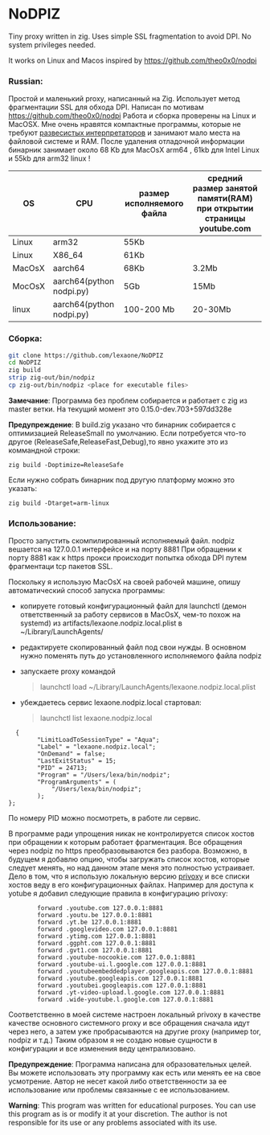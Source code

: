 # NoDPIZ
Tiny proxy written in zig. Uses simple SSL fragmentation to avoid DPI. 
No system privileges needed.

It works on Linux and Macos
inspired by https://github.com/theo0x0/nodpi

### Russian: 
Простой и маленький proxy, написанный на Zig. Использует метод фрагментации SSL для обхода
DPI.  Написан по мотивам https://github.com/theo0x0/nodpi
Работа и сборка проверены на Linux и MacOSX.
Мне очень нравятся компактные программы, которые не требуют [развесистых интерпретаторов](https://python.org) 
и занимают мало места на файловой системе и RAM. 
После удаления отладочной информации бинарник занимает около 68 Kb для MacOsX arm64 , 61kb для Intel Linux и 55kb  для arm32 linux !

|OS|CPU|размер исполняемого файла|средний размер занятой памяти(RAM) при открытии страницы youtube.com|
|-|-|-|-|
|Linux|arm32|55Kb||
|Linux|X86_64|61Kb||
|MacOsX|aarch64|68Kb|3.2Mb|
|MocOsX|aarch64(python nodpi.py)|5Gb|15Mb|
|linux|aarch64(python nodpi.py)|100-200 Mb|20-30Mb|

### Сборка: 

```bash
git clone https://github.com/lexaone/NoDPIZ
cd NoDPIZ
zig build 
strip zig-out/bin/nodpiz
cp zig-out/bin/nodpiz <place for executable files>
```

**Замечание**: Программа без проблем собирается и работает с zig из master ветки. На текущий момент это 0.15.0-dev.703+597dd328e

**Предупреждение**: В build.zig указано что бинарник собирается с оптимизацией ReleaseSmall по умолчанию.
Если потребуется что-то другое (ReleaseSafe,ReleaseFast,Debug),то явно укажите это из коммандной строки:
```
zig build -Doptimize=ReleaseSafe
```

Если нужно собрать бинарник под другую платформу можно это указать:
```
zig build -Dtarget=arm-linux
```

### Использование:
Просто запустить скомпилированный исполняемый файл. nodpiz вешается на 127.0.0.1 интерфейсе и на порту 8881
При обращении к порту 8881 как к https прокси происходит попытка обхода DPI путем фрагментаци tcp пакетов SSL.

Поскольку я использую MacOsX на своей рабочей машине, опишу автоматический способ запуска программы:
- копируете готовый конфигурационный файл для launchctl (демон ответственный за работу сервисов в MacOsX, 
  чем-то похож на systemd) из artifacts/lexaone.nodpiz.local.plist в ~/Library/LaunchAgents/
- редактируете скопированный файл под свои нужды. В основном нужно поменять путь до установленного исполняемого файла nodpiz
- запускаете proxy командой 
  
  > launchctl load ~/Library/LaunchAgents/lexaone.nodpiz.local.plist
 
- убеждаетесь сервис lexaone.nodpiz.local стартовал:

  >launchctl list lexaone.nodpiz.local

```
  {
        "LimitLoadToSessionType" = "Aqua";
        "Label" = "lexaone.nodpiz.local";
        "OnDemand" = false;
        "LastExitStatus" = 15;
        "PID" = 24713;
        "Program" = "/Users/lexa/bin/nodpiz";
        "ProgramArguments" = (
            "/Users/lexa/bin/nodpiz";
        );
};
```

По номеру PID можно посмотреть, в работе ли сервис.

В программе ради упрощения никак не контролируется список хостов при обращении к которым работает фрагментация.
Все обращения через nodpiz по https преобразовываются без разбора.
Возможно, в будущем я добавлю опцию, чтобы загружать список хостов, которые следует менять, но над данном этапе меня это полностью устраивает.
Дело в том, что я использую локальную версию [privoxy](https://www.privoxy.org/) и все списки хостов веду в его конфигурационных файлах.
Например для доступа к yotube я добавил следующие правила в конфигурацию privoxy:
```
        forward .youtube.com 127.0.0.1:8881
        forward .youtu.be 127.0.0.1:8881
        forward .yt.be 127.0.0.1:8881
        forward .googlevideo.com 127.0.0.1:8881
        forward .ytimg.com 127.0.0.1:8881
        forward .ggpht.com 127.0.0.1:8881
        forward .gvt1.com 127.0.0.1:8881
        forward .youtube-nocookie.com 127.0.0.1:8881
        forward .youtube-ui.l.google.com 127.0.0.1:8881
        forward .youtubeembeddedplayer.googleapis.com 127.0.0.1:8881
        forward .youtube.googleapis.com 127.0.0.1:8881
        forward .youtubei.googleapis.com 127.0.0.1:8881
        forward .yt-video-upload.l.google.com 127.0.0.1:8881
        forward .wide-youtube.l.google.com 127.0.0.1:8881
```
Cоответственно в моей системе настроен локальный privoxy в качестве качестве основного системного proxy и все обращения сначала идут через
него, а затем уже пробрасываются на другие proxy (например tor, nodpiz и т.д.)
Таким образом я не создаю новые сущности в конфигурации и все изменения веду централизовано.

**Предупреждение**: Программа написана для образовательных целей. 
Вы можете использовать эту программу как есть или менять ее  на свое усмотрение. 
Автор не несет какой либо ответственности за ее использование или проблемы связанные с ее использованием.

**Warning**: This program was written for educational purposes. 
You can use this program as is or modify it  at your discretion. 
The author is not responsible for its use or any problems associated with its use.
